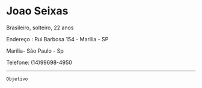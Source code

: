 # Joao Seixas
Brasileiro, solteiro, 22 anos

Endereço : Rui Barbosa 154 - Marilia - SP

Marília- São Paulo - Sp

Telefone: (14)99698-4950

---

`Objetivo`
